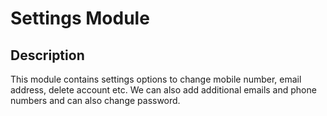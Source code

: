 # Settings Module

## Description

This module contains settings options to change mobile number, email address, delete account etc.
We can also add additional emails and phone numbers and can also change password.
